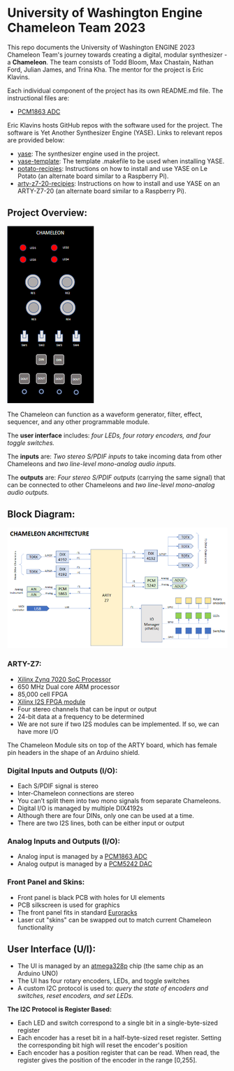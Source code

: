 # University of Washington Engine Chameleon Team 2023
This repo documents the University of Washington ENGINE 2023 Chameleon Team's journey towards creating a digital, modular synthesizer - a **Chameleon**. The team consists of Todd Bloom, Max Chastain, Nathan Ford, Julian James, and Trina Kha. The mentor for the project is Eric Klavins.

Each individual component of the project has its own README.md file. The instructional files are:
- [PCM1863 ADC](/PCM1863/README.md)

Eric Klavins hosts GitHub repos with the software used for the project. The software is Yet Another Synthesizer Engine (YASE). Links to relevant repos are provided below:
- [yase](https://github.com/klavins/yase.git): The synthesizer engine used in the project.
- [yase-template](https://github.com/klavins/yase-template.git): The template .makefile to be used when installing YASE.
- [potato-recipies](https://github.com/klavins/potato-recipies.git): Instructions on how to install and use YASE on Le Potato (an alternate board similar to a Raspberry Pi).
- [arty-z7-20-recipies](https://github.com/klavins/arty-z7-20-recipes.git): Instructions on how to install and use YASE on an ARTY-Z7-20 (an alternate board similar to a Raspberry Pi).


## Project Overview:

![Concept Image](concept_image.png)

The Chameleon can function as a waveform generator, filter, effect, sequencer, and any other programmable module.

The **user interface** includes: *four LEDs, four rotary encoders, and four toggle switches.*

The **inputs** are: *Two stereo S/PDIF inputs* to take incoming data from other Chameleons and *two line-level mono-analog audio inputs.*

The **outputs** are: *Four stereo S/PDIF outputs* (carrying the same signal) that can be connected to other Chameleons and *two line-level mono-analog audio outputs.*



## Block Diagram:

![Chameleon Architecture](chameleon_architecture.png)

### ARTY-Z7:
- [Xilinx Zynq 7020 SoC Processor](https://digilent.com/shop/arty-z7-zynq-7000-soc-development-board/)
- 650 MHz Dual core ARM processor
- 85,000 cell FPGA
- [Xilinx I2S FPGA module](https://www.xilinx.com/products/intellectual-property/audio-i2s.html)
- Four stereo channels that can be input or output
- 24-bit data at a frequency to be determined
- We are not sure if two I2S modules can be implemented. If so, we can have more I/O

The Chameleon Module sits on top of the ARTY board, which has female pin headers in the shape of an Arduino shield.

### Digital Inputs and Outputs (I/O):
- Each S/PDIF signal is stereo
- Inter-Chameleon connections are stereo
- You can’t split them into two mono signals from separate Chameleons.
- Digital I/O is managed by multiple DIX4192s
- Although there are four DINs, only one can be used at a time.
- There are two I2S lines, both can be either input or output

### Analog Inputs and Outputs (I/O):
- Analog input is managed by a [PCM1863 ADC](https://www.ti.com/product/PCM1863)
- Analog output is managed by a [PCM5242 DAC](https://www.ti.com/product/PCM5242)

### Front Panel and Skins:
- Front panel is black PCB with holes for UI elements
- PCB silkscreen is used for graphics
- The front panel fits in standard [Euroracks](https://en.wikipedia.org/wiki/Eurorack)
- Laser cut "skins" can be swapped out to match current Chameleon functionality

## User Interface (U/I):
- The UI is managed by an [atmega328p](https://www.microchip.com/en-us/product/ATmega328P) chip (the same chip as an Arduino UNO)
- The UI has four rotary encoders, LEDs, and toggle switches
- A custom I2C protocol is used to: *query the state of encoders and switches, reset encoders, and set LEDs.*

**The I2C Protocol is Register Based:**
- Each LED and switch correspond to a single bit in a single-byte-sized register
- Each encoder has a reset bit in a half-byte-sized reset register. Setting the corresponding bit high will reset the encoder's position
- Each encoder has a position register that can be read. When read, the register gives the position of the encoder in the range [0,255].
